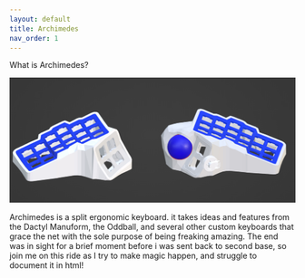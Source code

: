 ```yaml
---
layout: default
title: Archimedes
nav_order: 1
---
```


What is Archimedes?

<img src="https://github.com/SpandexWizard/Archimedes/blob/main/rev%20.2%20a.PNG?raw=true" alt="V.2 of the Archimedes keyboard, showing left and right sides without keys or switches">

Archimedes is a split ergonomic keyboard. it takes ideas and features from the Dactyl Manuform, the Oddball, and several other custom keyboards that grace the net with the sole purpose of being freaking amazing. The end was in sight for a brief moment before i was sent back to second base, so join me on this ride as I try to make magic happen, and struggle to document it in html!
